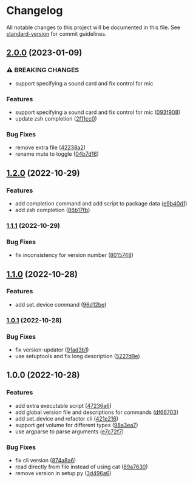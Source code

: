 # Changelog

All notable changes to this project will be documented in this file. See [standard-version](https://github.com/conventional-changelog/standard-version) for commit guidelines.

## [2.0.0](https://github.com/DCsunset/jack-alsa-ctl/compare/v1.2.0...v2.0.0) (2023-01-09)


### ⚠ BREAKING CHANGES

* support specifying a sound card and fix control for mic

### Features

* support specifying a sound card and fix control for mic ([093f908](https://github.com/DCsunset/jack-alsa-ctl/commit/093f9081507a393e06cb3b6a9a257855b5e96291))
* update zsh completion ([2f11cc0](https://github.com/DCsunset/jack-alsa-ctl/commit/2f11cc04a0144c5a3aeb124bebd680fca65a0090))


### Bug Fixes

* remove extra file ([42238a2](https://github.com/DCsunset/jack-alsa-ctl/commit/42238a20d2a1773d3af4e4e4268d143d64081243))
* rename mute to toggle ([04b7d16](https://github.com/DCsunset/jack-alsa-ctl/commit/04b7d16409db124659ce30bdc5d49ef8a5e7f08c))

## [1.2.0](https://github.com/DCsunset/jack-alsa-ctl/compare/v1.1.1...v1.2.0) (2022-10-29)


### Features

* add completion command and add script to package data ([e9b40d1](https://github.com/DCsunset/jack-alsa-ctl/commit/e9b40d1d1a73413b63fec3a450764a0a4c4ad425))
* add zsh completion ([86b17fb](https://github.com/DCsunset/jack-alsa-ctl/commit/86b17fb6b390f8b60e3d066c8c3080c5bf92a6e9))

### [1.1.1](https://github.com/DCsunset/jack-alsa-ctl/compare/v1.1.0...v1.1.1) (2022-10-29)


### Bug Fixes

* fix inconsistency for version number ([8015748](https://github.com/DCsunset/jack-alsa-ctl/commit/8015748ff7881228aa1f77281227d60110205ea0))

## [1.1.0](https://github.com/DCsunset/jack-alsa-ctl/compare/v1.0.1...v1.1.0) (2022-10-28)


### Features

* add set_device command ([96d12be](https://github.com/DCsunset/jack-alsa-ctl/commit/96d12be603c2672c3d0924752a47f20ce6372b18))

### [1.0.1](https://github.com/DCsunset/jack-alsa-ctl/compare/v1.0.0...v1.0.1) (2022-10-28)


### Bug Fixes

* fix version-updater ([91ad3b1](https://github.com/DCsunset/jack-alsa-ctl/commit/91ad3b12bf1777c271b2d4090018c71f3c376cff))
* use setuptools and fix long description ([5227d9e](https://github.com/DCsunset/jack-alsa-ctl/commit/5227d9e13a64e24e878eb60cb6c4a9fe88556bc0))

## 1.0.0 (2022-10-28)


### Features

* add extra executable script ([47236a6](https://github.com/DCsunset/jack-alsa-ctl/commit/47236a65a46980211843f162b0ee1a2100fa2dab))
* add global version file and descriptions for commands ([df66703](https://github.com/DCsunset/jack-alsa-ctl/commit/df66703859083ae14d9a806297469bb79ef9f3a4))
* add set_device and refactor cli ([421e216](https://github.com/DCsunset/jack-alsa-ctl/commit/421e216e7ba6fbcd647b14134ee07565419080af))
* support get volume for different types ([98a3ea7](https://github.com/DCsunset/jack-alsa-ctl/commit/98a3ea7e661c8ffaa89f0f95457fef9b17ca6768))
* use argparse to parse arguments ([e7c72f7](https://github.com/DCsunset/jack-alsa-ctl/commit/e7c72f79cc11e8463fce95e0a18d4d8b39ad0adf))


### Bug Fixes

* fix cli version ([874a8a6](https://github.com/DCsunset/jack-alsa-ctl/commit/874a8a68b336819aac3a0f74b3d8c238565c9585))
* read directly from file instead of using cat ([89a7630](https://github.com/DCsunset/jack-alsa-ctl/commit/89a7630c8e846e03766ba868257c92eb2f3e1224))
* remove version in setup.py ([3d496a6](https://github.com/DCsunset/jack-alsa-ctl/commit/3d496a64d711581249701a01dc4bddc089b84d25))
